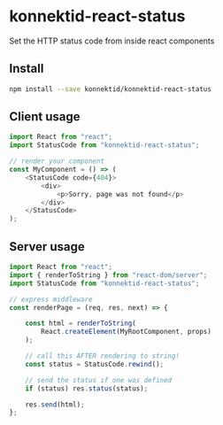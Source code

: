 # konnektid-react-status

Set the HTTP status code from inside react components

## Install

```sh
npm install --save konnektid/konnektid-react-status
```

## Client usage

```js
import React from "react";
import StatusCode from "konnektid-react-status";

// render your component
const MyComponent = () => (
    <StatusCode code={404}>
        <div>
            <p>Sorry, page was not found</p>
        </div>
    </StatusCode>   
);

```

## Server usage

```js
import React from "react";
import { renderToString } from "react-dom/server";
import StatusCode from "konnektid-react-status";

// express middleware
const renderPage = (req, res, next) => {

    const html = renderToString(
        React.createElement(MyRootComponent, props)
    );

    // call this AFTER rendering to string!
    const status = StatusCode.rewind();

    // send the status if one was defined
    if (status) res.status(status);

    res.send(html);
};
```
